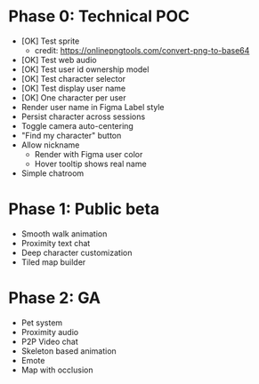 # Phase 0: Technical POC

- [OK] Test sprite
  - credit: https://onlinepngtools.com/convert-png-to-base64
- [OK] Test web audio
- [OK] Test user id ownership model
- [OK] Test character selector
- [OK] Test display user name
- [OK] One character per user
- Render user name in Figma Label style
- Persist character across sessions
- Toggle camera auto-centering
- "Find my character" button
- Allow nickname
  - Render with Figma user color
  - Hover tooltip shows real name
- Simple chatroom

# Phase 1: Public beta

- Smooth walk animation
- Proximity text chat
- Deep character customization
- Tiled map builder

# Phase 2: GA

- Pet system
- Proximity audio
- P2P Video chat
- Skeleton based animation
- Emote
- Map with occlusion
